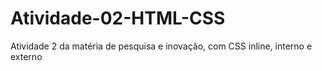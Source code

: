 # Atividade-02-HTML-CSS
Atividade 2 da matéria de pesquisa e inovação, com CSS inline, interno e externo
